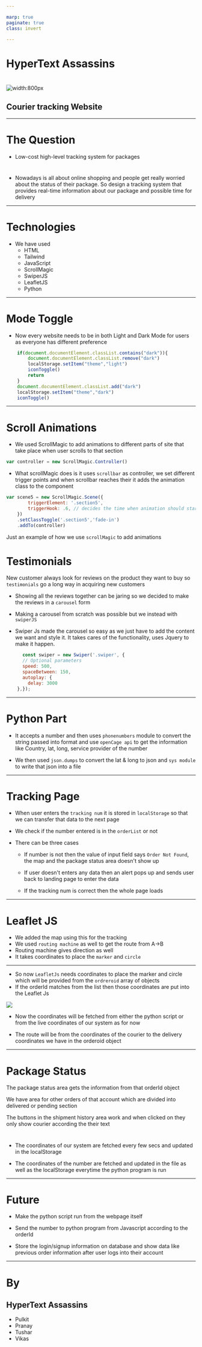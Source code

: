 ```yaml
---

marp: true
paginate: true
class: invert

---
```


# HyperText Assassins
#

![width:800px](./marp_images/Logo.png)

## Courier tracking Website

---

# The Question
+ Low-cost high-level tracking system for packages
# 

+ Nowadays is all about online shopping and people get really worried about the status of their package. So design a tracking system that provides real-time information about our package and possible time for delivery

---

# Technologies
+ We have used
    + HTML
    + Tailwind
    + JavaScript
    + ScrollMagic 
    + SwiperJS
    + LeafletJS
    + Python

---

# Mode Toggle
+ Now every website needs to be in both Light and Dark Mode for users as everyone has different preference 

```js
    if(document.documentElement.classList.contains("dark")){
        document.documentElement.classList.remove("dark")
        localStorage.setItem("theme","light")
        iconToggle()
        return
    }
    document.documentElement.classList.add("dark")
    localStorage.setItem("theme","dark")
    iconToggle()
```

---

# Scroll Animations
+ We used ScrollMagic to add animations to different parts of site that take place when user scrolls to that section 

```js
var controller = new ScrollMagic.Controller() 
```

+ What scrollMagic does is it uses `scrollbar` as controller, we set different trigger points and when scrollbar reaches their it adds the animation class to the component

```js 
var scene5 = new ScrollMagic.Scene({
        triggerElement: '.section5',
        triggerHook: .6, // decides the time when animation should start taking place
    })
    .setClassToggle('.section5','fade-in')
    .addTo(controller)
```

Just an example of how we use `scrollMagic` to add animations

# Testimonials

New customer always look for reviews on the product they want to buy so `testimonials` go a long way in acquiring new customers

+ Showing all the reviews together can be jaring so we decided to make the reviews in a `carousel` form 

+ Making a carousel from scratch was possible but we instead with `swiperJS` 

+ Swiper Js made the carousel so easy as we just have to add the content we want and style it. It takes cares of the functionality, uses Jquery to make it happen.

```js 
      const swiper = new Swiper('.swiper', {
      // Optional parameters
      speed: 500,
      spaceBetween: 150,
      autoplay: {
        delay: 3000
    },});
```

---

# Python Part

+ It accepts a number and then uses `phonenumbers` module to convert the string passed into format and use `openCage api` to get the information like Country, lat, long, service provider of the number

+ We then used `json.dumps` to convert the lat & long to json and `sys module` to write that json into a file


---

# Tracking Page

+ When user enters the `tracking num` it is stored in `localStorage` so that we can transfer that data to the next page

+ We check if the number entered is in the `orderList` or not
+ There can be three cases
    + If number is not then the value of input field says `Order Not Found`, the map and the package status area doesn't show up

    + If user doesn't enters any data then an alert pops up and sends user back to landing page to enter the data

    + If the tracking num is correct then the whole page loads

---

# Leaflet JS

+ We added the map using this for the tracking
+ We used `routing machine` as well to get the route from A->B
+ Routing machine gives direction as well 
+ It takes coordinates to place the `marker` and `circle`

---

+ So now `LeafletJs` needs coordinates to place the marker and circle which will be provided from the `ordreroid` array of objects
+ If the orderId matches from the list then those coordinates are put into the Leaflet Js 

![](./marp_images/leaflet.png)

+ Now the coordinates will be fetched from either the python script or from the live coordinates of our system as for now 

+ The route will be from the coordinates of the courier to the delivery coordinates we have in the orderoid object 

--- 

# Package Status

The package status area gets the information from that orderId object 

We have area for other orders of that account which are divided into delivered or pending section

The buttons in the shipment history area work and when clicked on they only show courier according the their text

#
+ The coordinates of our system are fetched every few secs and updated in the localStorage

+ The coordinates of the number are fetched and updated in the file as well as the localStorage everytime the python program is run

---

# Future

+ Make the python script run from the webpage itself 

+ Send the number to python program from Javascript according to the orderId

+ Store the login/signup information on database and show data like previous order information after user logs into their account
---

# By
## HyperText Assassins
+ Pulkit
+ Pranay
+ Tushar
+ Vikas